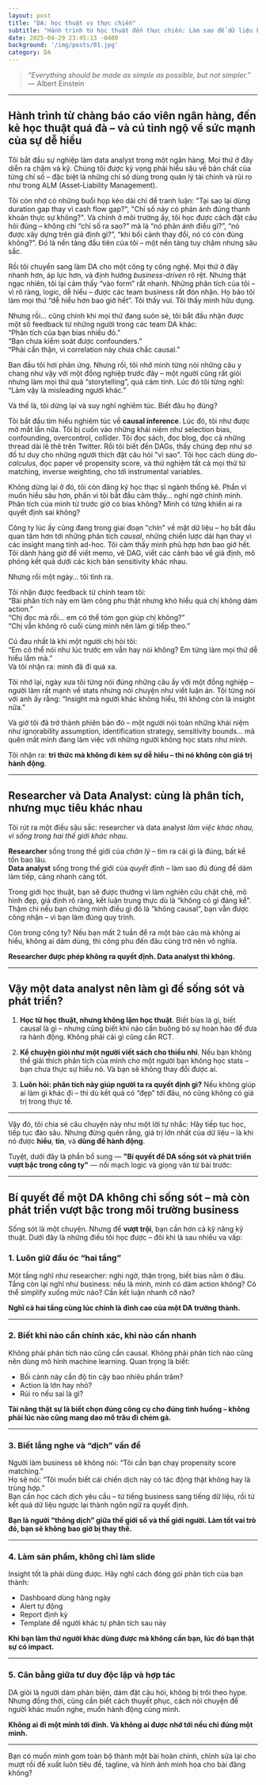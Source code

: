 ```yaml
---
layout: post
title: "DA: học thuật vs thực chiến"
subtitle: "Hành trình từ học thuật đến thực chiến: Làm sao để dữ liệu không chỉ đúng mà còn dễ hiểu và hành động được."
date: 2025-04-29 23:45:13 -0400
background: '/img/posts/01.jpg'
category: DA
---
```


> *“Everything should be made as simple as possible, but not simpler.”* 
> — Albert Einstein
---

## Hành trình từ chàng báo cáo viên ngân hàng, đến kẻ học thuật quá đà – và cú tỉnh ngộ về sức mạnh của sự dễ hiểu

Tôi bắt đầu sự nghiệp làm data analyst trong một ngân hàng. Mọi thứ ở đây diễn ra chậm và kỹ. Chúng tôi được kỳ vọng phải hiểu sâu về bản chất của từng chỉ số – đặc biệt là những chỉ số dùng trong quản lý tài chính và rủi ro như trong ALM (Asset-Liability Management).  

Tôi còn nhớ có những buổi họp kéo dài chỉ để tranh luận: "Tại sao lại dùng duration gap thay vì cash flow gap?", "Chỉ số này có phản ánh đúng thanh khoản thực sự không?". Và chính ở môi trường ấy, tôi học được cách đặt câu hỏi đúng – không chỉ “chỉ số ra sao?” mà là “nó phản ánh điều gì?”, “nó được xây dựng trên giả định gì?”, “khi bối cảnh thay đổi, nó có còn đúng không?”. Đó là nền tảng đầu tiên của tôi – một nền tảng tuy chậm nhưng sâu sắc.

Rồi tôi chuyển sang làm DA cho một công ty công nghệ. Mọi thứ ở đây nhanh hơn, áp lực hơn, và định hướng *business-driven* rõ rệt. Nhưng thật ngạc nhiên, tôi lại cảm thấy “vào form” rất nhanh. Những phân tích của tôi – vì rõ ràng, logic, dễ hiểu – được các team business rất đón nhận. Họ bảo tôi làm mọi thứ “dễ hiểu hơn bao giờ hết”. Tôi thấy vui. Tôi thấy mình hữu dụng.

Nhưng rồi… cũng chính khi mọi thứ đang suôn sẻ, tôi bắt đầu nhận được một số feedback từ những người trong các team DA khác:  
“Phân tích của bạn bias nhiều đó.”  
“Bạn chưa kiểm soát được confounders.”  
“Phải cẩn thận, vì correlation này chưa chắc causal.”

Ban đầu tôi hơi phản ứng. Nhưng rồi, tôi nhớ mình từng nói những câu y chang như vậy với một đồng nghiệp trước đây – một người cũng rất giỏi nhưng làm mọi thứ quá “storytelling”, quá cảm tính. Lúc đó tôi từng nghĩ: “Làm vậy là misleading người khác.”

Và thế là, tôi dừng lại và suy nghĩ nghiêm túc. Biết đâu họ đúng?

Tôi bắt đầu tìm hiểu nghiêm túc về **causal inference**. Lúc đó, tôi như được mở mắt lần nữa. Tôi bị cuốn vào những khái niệm như selection bias, confounding, overcontrol, collider. Tôi đọc sách, đọc blog, đọc cả những thread dài lê thê trên Twitter. Rồi tôi biết đến DAGs, thấy chúng đẹp như sơ đồ tư duy cho những người thích đặt câu hỏi "vì sao". Tôi học cách dùng *do-calculus*, đọc paper về propensity score, và thử nghiệm tất cả mọi thứ từ matching, inverse weighting, cho tới instrumental variables.  

Không dừng lại ở đó, tôi còn đăng ký học thạc sĩ ngành thống kê. Phần vì muốn hiểu sâu hơn, phần vì tôi bắt đầu cảm thấy… nghi ngờ chính mình. Phân tích của mình từ trước giờ có bias không? Mình có từng khiến ai ra quyết định sai không?  

Công ty lúc ấy cũng đang trong giai đoạn "chín" về mặt dữ liệu – họ bắt đầu quan tâm hơn tới những phân tích *causal*, những chiến lược dài hạn thay vì các insight mang tính ad-hoc. Tôi cảm thấy mình phù hợp hơn bao giờ hết. Tôi dành hàng giờ để viết memo, vẽ DAG, viết các cảnh báo về giả định, mô phỏng kết quả dưới các kịch bản sensitivity khác nhau.

Nhưng rồi một ngày… tôi tỉnh ra.

Tôi nhận được feedback từ chính team tôi:  
“Bài phân tích này em làm công phu thật nhưng khó hiểu quá chị không dám action.”  
“Chị đọc mà rối… em có thể tóm gọn giúp chị không?”  
“Chị vẫn không rõ cuối cùng mình nên làm gì tiếp theo.”

Cú đau nhất là khi một người chị hỏi tôi:  
“Em có thể nói như lúc trước em vẫn hay nói không? Em từng làm mọi thứ dễ hiểu lắm mà.”  
Và tôi nhận ra: mình đã đi quá xa.

Tôi nhớ lại, ngày xưa tôi từng nói đúng những câu ấy với một đồng nghiệp – người làm rất mạnh về stats nhưng nói chuyện như viết luận án. Tôi từng nói với anh ấy rằng: “Insight mà người khác không hiểu, thì không còn là insight nữa.”

Và giờ tôi đã trở thành phiên bản đó – một người nói toàn những khái niệm như ignorability assumption, identification strategy, sensitivity bounds… mà quên mất mình đang làm việc với những người không học stats như mình.

Tôi nhận ra: **tri thức mà không đi kèm sự dễ hiểu – thì nó không còn giá trị hành động**.

---

## Researcher và Data Analyst: cùng là phân tích, nhưng mục tiêu khác nhau

Tôi rút ra một điều sâu sắc: researcher và data analyst *làm việc khác nhau, vì sống trong hai thế giới khác nhau*.

**Researcher** sống trong thế giới của *chân lý* – tìm ra cái gì là đúng, bất kể tốn bao lâu.  
**Data analyst** sống trong thế giới của *quyết định* – làm sao đủ đúng để dám làm tiếp, càng nhanh càng tốt.

Trong giới học thuật, bạn sẽ được thưởng vì làm nghiên cứu chặt chẽ, mô hình đẹp, giả định rõ ràng, kết luận trung thực dù là “không có gì đáng kể”. Thậm chí nếu bạn chứng minh điều gì đó là “không causal”, bạn vẫn được công nhận – vì bạn làm đúng quy trình.  

Còn trong công ty? Nếu bạn mất 2 tuần để ra một báo cáo mà không ai hiểu, không ai dám dùng, thì công phu đến đâu cũng trở nên vô nghĩa.

**Researcher được phép không ra quyết định. Data analyst thì không.**

---

## Vậy một data analyst nên làm gì để sống sót và phát triển?

1. **Học từ học thuật, nhưng không lậm học thuật**. Biết bias là gì, biết causal là gì – nhưng cũng biết khi nào cần buông bỏ sự hoàn hảo để đưa ra hành động. Không phải cái gì cũng cần RCT.

2. **Kể chuyện giỏi như một người viết sách cho thiếu nhi**. Nếu bạn không thể giải thích phân tích của mình cho một người bạn không học stats – bạn chưa thực sự hiểu nó. Và bạn sẽ không thay đổi được ai.

3. **Luôn hỏi: phân tích này giúp người ta ra quyết định gì?** Nếu không giúp ai làm gì khác đi – thì dù kết quả có “đẹp” tới đâu, nó cũng không có giá trị trong thực tế.

---

Vậy đó, tôi chia sẻ câu chuyện này như một lời tự nhắc: Hãy tiếp tục học, tiếp tục đào sâu. Nhưng đừng quên rằng, giá trị lớn nhất của dữ liệu – là khi nó được **hiểu**, **tin**, và **dùng để hành động**.

Tuyệt, dưới đây là phần bổ sung — **"Bí quyết để DA sống sót và phát triển vượt bậc trong công ty"** — nối mạch logic và giọng văn từ bài trước:

---

## Bí quyết để một DA không chỉ sống sót – mà còn phát triển vượt bậc trong môi trường business

Sống sót là một chuyện. Nhưng để **vượt trội**, bạn cần hơn cả kỹ năng kỹ thuật. Dưới đây là những điều tôi học được – đôi khi là sau nhiều va vấp:

### 1. **Luôn giữ đầu óc “hai tầng”**  
Một tầng nghĩ như researcher: nghi ngờ, thận trọng, biết bias nằm ở đâu.  
Tầng còn lại nghĩ như business: nếu là mình, mình có dám action không? Có thể simplify xuống mức nào? Cần kết luận nhanh cỡ nào?

**Nghĩ cả hai tầng cùng lúc chính là đỉnh cao của một DA trưởng thành.**

---

### 2. **Biết khi nào cần chính xác, khi nào cần nhanh**  
Không phải phân tích nào cũng cần causal. Không phải phân tích nào cũng nên dùng mô hình machine learning. Quan trọng là biết:  
- Bối cảnh này cần độ tin cậy bao nhiêu phần trăm?  
- Action là lớn hay nhỏ?  
- Rủi ro nếu sai là gì?

**Tài năng thật sự là biết chọn đúng công cụ cho đúng tình huống – không phải lúc nào cũng mang dao mổ trâu đi chém gà.**

---

### 3. **Biết lắng nghe và “dịch” vấn đề**  
Người làm business sẽ không nói: “Tôi cần bạn chạy propensity score matching.”  
Họ sẽ nói: “Tôi muốn biết cái chiến dịch này có tác động thật không hay là trùng hợp.”  
Bạn cần học cách dịch yêu cầu – từ tiếng business sang tiếng dữ liệu, rồi từ kết quả dữ liệu ngược lại thành ngôn ngữ ra quyết định.

**Bạn là người “thông dịch” giữa thế giới số và thế giới người. Làm tốt vai trò đó, bạn sẽ không bao giờ bị thay thế.**

---

### 4. **Làm sản phẩm, không chỉ làm slide**  
Insight tốt là phải dùng được. Hãy nghĩ cách đóng gói phân tích của bạn thành:  
- Dashboard dùng hàng ngày  
- Alert tự động  
- Report định kỳ  
- Template để người khác tự phân tích sau này

**Khi bạn làm thứ người khác dùng được mà không cần bạn, lúc đó bạn thật sự có impact.**

---

### 5. **Cân bằng giữa tư duy độc lập và hợp tác**  
DA giỏi là người dám phản biện, dám đặt câu hỏi, không bị trôi theo hype. Nhưng đồng thời, cũng cần biết cách thuyết phục, cách nói chuyện để người khác muốn nghe, muốn hành động cùng mình.  

**Không ai đi một mình tới đỉnh. Và không ai được nhớ tới nếu chỉ đúng một mình.**

---

Bạn có muốn mình gom toàn bộ thành một bài hoàn chỉnh, chỉnh sửa lại cho mượt rồi đề xuất luôn tiêu đề, tagline, và hình ảnh minh họa cho bài đăng không?